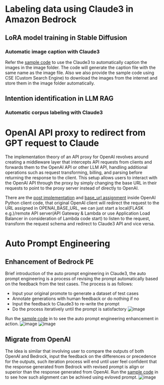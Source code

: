 
# Labeling data using Claude3 in Amazon Bedrock

## LoRA model training in Stable Diffusion
### Automatic image caption with Claude3
Refer the [sample code](../examples/LoRA/imageCaption.py) to use the Claude3 to automatically caption the images in the image folder. The code will generate the caption file with the same name as the image file. Also we also provide the sample code using CSE (Custom Search Engine) to download the images from the internet and store them in the image folder automatically.

## Intention identification in LLM RAG
### Automatic corpus labeling with Claude3

# OpenAI API proxy to redirect from GPT request to Claude
The implementation theory of an API proxy for OpenAI revolves around creating a middleware layer that intercepts API requests from clients and forwards them to the OpenAI API or other LLM API, handling additional operations such as request transforming, billing, and parsing before returning the response to the client. This setup allows users to interact with the OpenAI API through the proxy by simply changing the base URL in their requests to point to the proxy server instead of directly to OpenAI.

There are the [post implementation](https://github.dev/openai/openai-python/blob/5cfb125acce0e8304d12bdd39b405071021db658/src/openai/_base_client.py#L1194) and [base_url assignment](https://github.dev/openai/openai-python/blob/5cfb125acce0e8304d12bdd39b405071021db658/src/openai/_client.py#L305) inside OpenAI Python client code, that original OpenAI client will redirect the request to the URL assigned in OPENAI_BASE_URL, we can just start a local(FLASK e.g.)/remote API server(API Gateway & Lambda or use Application Load Balancer in consideration of Lambda code start) to listen to the request, transform the request schema and redirect to Claude3 API and vice versa.

# Auto Prompt Engineering

## Enhancement of Bedrock PE
Brief introduction of the auto prompt engineering in Claude3, the auto prompt engineering is a process of revising the prompt automatically based on the feedback from the test cases. The process is as follows:
+ Input your original promote to generate a dataset of test cases 
+ Annotate generations with human feedback or do nothing if no
+ Input the feedback to Claude3 to re-write the prompt
+ Do the process iteratively until the prompt is satisfactory
![image](https://github.com/yike5460/justNotes/assets/23544182/ef25c044-4512-4953-8eef-dce4aedaff48)

Run the [sample code](../examples/Claude3/autoPE/autoPE.py) in to see the auto prompt engineering enhancement in action.
![image](https://github.com/yike5460/justNotes/assets/23544182/96425b74-8791-49b7-9c6d-cfc3d606b41c)
![image](https://github.com/yike5460/justNotes/assets/23544182/e24c86ef-4c42-4797-a956-38dd78e09f30)

## Migrate from OpenAI
The idea is similar that involving user to compare the outputs of both OpenAI and Bedrock, input the feedback on the differences or precedence for the outputs, such iteration process will end until user feel confident that the response generated from Bedrock with revised prompt is align or superior than the response generated from OpenAI.
Run the [sample code](../examples/Claude3/autoPE/compPE.py) in to see how such alignment can be achived using evloved prompt.
![image](https://github.com/yike5460/justNotes/assets/23544182/64709c33-bff7-4ccc-a48b-fee402dc9aeb)


